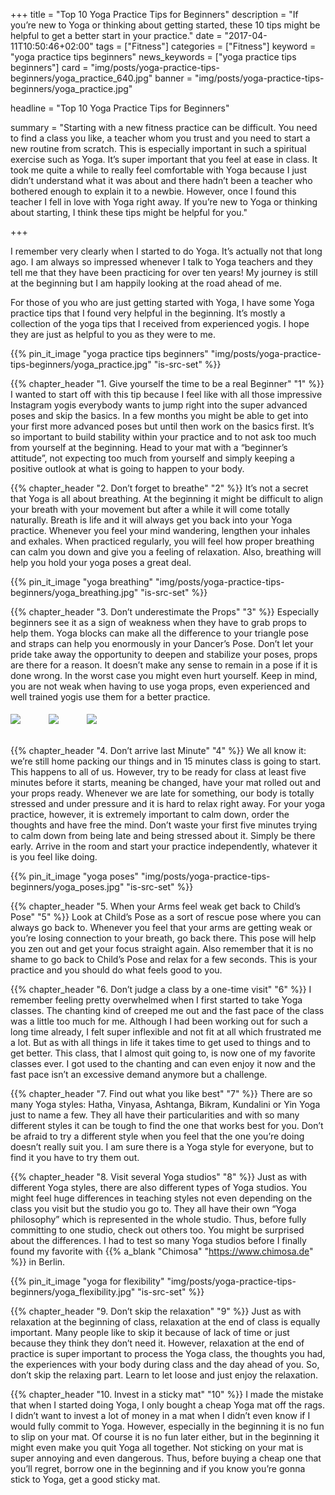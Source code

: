 +++
title = "Top 10 Yoga Practice Tips for Beginners"
description = "If you’re new to Yoga or thinking about getting started, these 10 tips might be helpful to get a better start in your practice."
date = "2017-04-11T10:50:46+02:00"
tags = ["Fitness"]
categories = ["Fitness"]
keyword = "yoga practice tips beginners"
news_keywords = ["yoga practice tips beginners"]
card = "img/posts/yoga-practice-tips-beginners/yoga_practice_640.jpg"
banner = "img/posts/yoga-practice-tips-beginners/yoga_practice.jpg"

headline = "Top 10 Yoga Practice Tips for Beginners"

summary = "Starting with a new fitness practice can be difficult. You need to find a class you like, a teacher whom you trust and you need to start a new routine from scratch. This is especially important in such a spiritual exercise such as Yoga. It’s super important that you feel at ease in class. It took me quite a while to really feel comfortable with Yoga because I just didn’t understand what it was about and there hadn’t been a teacher who bothered enough to explain it to a newbie. However, once I found this teacher I fell in love with Yoga right away. If you’re new to Yoga or thinking about starting, I think these tips might be helpful for you."

+++

I remember very clearly when I started to do Yoga. It’s actually not that long ago. I am always so impressed whenever I talk to Yoga teachers and they tell me that they have been practicing for over ten years! My journey is still at the beginning but I am happily looking at the road ahead of me.

For those of you who are just getting started with Yoga, I have some Yoga practice tips that I found very helpful in the beginning. It’s mostly a collection of the yoga tips that I received from experienced yogis. I hope they are just as helpful to you as they were to me.

{{% pin_it_image "yoga practice tips beginners" "img/posts/yoga-practice-tips-beginners/yoga_practice.jpg" "is-src-set" %}}

{{% chapter_header "1. Give yourself the time to be a real Beginner" "1" %}}
I wanted to start off with this tip because I feel like with all those impressive Instagram yogis everybody wants to jump right into the super advanced poses and skip the basics. In a few months you might be able to get into your first more advanced poses but until then work on the basics first. It’s so important to build stability within your practice and to not ask too much from yourself at the beginning. Head to your mat with a “beginner’s attitude”, not expecting too much from yourself and simply keeping a positive outlook at what is going to happen to your body.

{{% chapter_header "2. Don’t forget to breathe" "2" %}}
It’s not a secret that Yoga is all about breathing. At the beginning it might be difficult to align your breath with your movement but after a while it will come totally naturally.
Breath is life and it will always get you back into your Yoga practice. Whenever you feel your mind wandering, lengthen your inhales and exhales. When practiced regularly, you will feel how proper breathing can calm you down and give you a feeling of relaxation. Also, breathing will help you hold your yoga poses a great deal.

{{% pin_it_image "yoga breathing" "img/posts/yoga-practice-tips-beginners/yoga_breathing.jpg" "is-src-set" %}}

{{% chapter_header "3. Don’t underestimate the Props" "3" %}}
Especially beginners see it as a sign of weakness when they have to grab props to help them. Yoga blocks can make all the difference to your triangle pose and straps can help you enormously in your Dancer’s Pose. Don’t let your pride take away the opportunity to deepen and stabilize your poses, props are there for a reason. It doesn’t make any sense to remain in a pose if it is done wrong. In the worst case you might even hurt yourself. Keep in mind, you are not weak when having to use yoga props, even experienced and well trained yogis use them for a better practice.

<div class="row">
  <div class="col-md-9 col-centered">
    <a href="https://www.amazon.com/Jade-Harmony-Professional-68-Inch-Yoga/dp/B000ECBQRU/ref=as_li_ss_il?s=sports-and-fitness&ie=UTF8&qid=1491922559&sr=1-1&keywords=jade+yoga+mat&linkCode=li2&tag=21moves-20&linkId=8de31d061c976e6be1590d36a34b3029" target="_blank"><img border="0" src="//ws-na.amazon-adsystem.com/widgets/q?_encoding=UTF8&ASIN=B000ECBQRU&Format=_SL160_&ID=AsinImage&MarketPlace=US&ServiceVersion=20070822&WS=1&tag=21moves-20" ></a><img src="https://ir-na.amazon-adsystem.com/e/ir?t=21moves-20&l=li2&o=1&a=B000ECBQRU" width="1" height="1" border="0" alt="" style="border:none !important; margin:20px !important;" />   <a href="https://www.amazon.com/Reehut-2-PC-Yoga-Blocks-Flexibility/dp/B01G35V02W/ref=as_li_ss_il?s=exercise-and-fitness&ie=UTF8&qid=1491922476&sr=1-2&keywords=yoga+block&linkCode=li1&tag=21moves-20&linkId=5318e77491a3bfa7c6d8c87e0971ba9e" target="_blank"><img border="0" src="//ws-na.amazon-adsystem.com/widgets/q?_encoding=UTF8&ASIN=B01G35V02W&Format=_SL110_&ID=AsinImage&MarketPlace=US&ServiceVersion=20070822&WS=1&tag=21moves-20" ></a><img src="https://ir-na.amazon-adsystem.com/e/ir?t=21moves-20&l=li1&o=1&a=B01G35V02W" width="1" height="1" border="0" alt="" style="border:none !important; margin:20px !important;" />  <a href="https://www.amazon.com/Clever-Yoga-10-Foot-Durable-Cotton/dp/B00XB0DGFM/ref=as_li_ss_il?s=exercise-and-fitness&ie=UTF8&qid=1491922541&sr=1-1&keywords=yoga+strap+for+stretching&linkCode=li2&tag=21moves-20&linkId=07f285028621f7c66f81c1eb4da9d329" target="_blank"><img border="0" src="//ws-na.amazon-adsystem.com/widgets/q?_encoding=UTF8&ASIN=B00XB0DGFM&Format=_SL160_&ID=AsinImage&MarketPlace=US&ServiceVersion=20070822&WS=1&tag=21moves-20" ></a><img src="https://ir-na.amazon-adsystem.com/e/ir?t=21moves-20&l=li2&o=1&a=B00XB0DGFM" width="1" height="1" border="0" alt="" style="border:none !important; margin:20px !important;" />
  </div>
</div>

{{% chapter_header "4. Don’t arrive last Minute" "4" %}}
We all know it: we’re still home packing our things and in 15 minutes class is going to start. This happens to all of us. However, try to be ready for class at least five minutes before it starts, meaning be changed, have your mat rolled out and your props ready.
Whenever we are late for something, our body is totally stressed and under pressure and it is hard to relax right away. For your yoga practice, however, it is extremely important to calm down, order the thoughts and have free the mind. Don’t waste your first five minutes trying to calm down from being late and being stressed about it. Simply be there early. Arrive in the room and start your practice independently, whatever it is you feel like doing.

{{% pin_it_image "yoga poses" "img/posts/yoga-practice-tips-beginners/yoga_poses.jpg" "is-src-set" %}}

{{% chapter_header "5. When your Arms feel weak get back to Child’s Pose" "5" %}}
Look at Child’s Pose as a sort of rescue pose where you can always go back to. Whenever you feel that your arms are getting weak or you’re losing connection to your breath, go back there. This pose will help you zen out and get your focus straight again. Also remember that it is no shame to go back to Child’s Pose and relax for a few seconds. This is your practice and you should do what feels good to you.

{{% chapter_header "6. Don’t judge a class by a one-time visit" "6" %}}
I remember feeling pretty overwhelmed when I first started to take Yoga classes. The chanting kind of creeped me out and the fast pace of the class was a little too much for me. Although I had been working out for such a long time already, I felt super inflexible and not fit at all which frustrated me a lot. But as with all things in life it takes time to get used to things and to get better. This class, that I almost quit going to, is now one of my favorite classes ever. I got used to the chanting and can even enjoy it now and the fast pace isn’t an excessive demand anymore but a challenge.

{{% chapter_header "7. Find out what you like best" "7" %}}
There are so many Yoga styles: Hatha, Vinyasa, Ashtanga, Bikram, Kundalini or Yin Yoga just to name a few. They all have their particularities and with so many different styles it can be tough to find the one that works best for you. Don’t be afraid to try a different style when you feel that the one you’re doing doesn’t really suit you. I am sure there is a Yoga style for everyone, but to find it you have to try them out.

{{% chapter_header "8. Visit several Yoga studios" "8" %}}
Just as with different Yoga styles, there are also different types of Yoga studios. You might feel huge differences in teaching styles not even depending on the class you visit but the studio you go to. They all have their own “Yoga philosophy” which is represented in the whole studio. Thus, before fully committing to one studio, check out others too. You might be surprised about the differences. I had to test so many Yoga studios before I finally found my favorite with {{% a_blank "Chimosa" "https://www.chimosa.de" %}} in Berlin.

{{% pin_it_image "yoga for flexibility" "img/posts/yoga-practice-tips-beginners/yoga_flexibility.jpg" "is-src-set" %}}

{{% chapter_header "9. Don’t skip the relaxation" "9" %}}
Just as with relaxation at the beginning of class, relaxation at the end of class is equally important. Many people like to skip it because of lack of time or just because they think they don’t need it. However, relaxation at the end of practice is super important to process the Yoga class, the thoughts you had, the experiences with your body during class and the day ahead of you. So, don’t skip the relaxing part. Learn to let loose and just enjoy the relaxation.

{{% chapter_header "10. Invest in a sticky mat" "10" %}}
I made the mistake that when I started doing Yoga, I only bought a cheap Yoga mat off the rags. I didn’t want to invest a lot of money in a mat when I didn’t even know if I would fully commit to Yoga. However, especially in the beginning it is no fun to slip on your mat. Of course it is no fun later either, but in the beginning it might even make you quit Yoga all together. Not sticking on your mat is super annoying and even dangerous. Thus, before buying a cheap one that you’ll regret, borrow one in the beginning and if you know you’re gonna stick to Yoga, get a good sticky mat.











